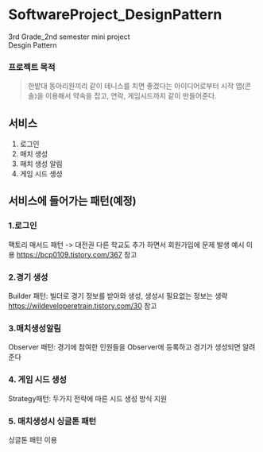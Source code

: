 # SoftwareProject_DesignPattern
3rd Grade_2nd semester mini project  
Desgin Pattern

### 프로젝트 목적
> 한밭대 동아리원끼리 같이 테니스를 치면 좋겠다는 아이디어로부터 시작
> 앱(콘솔)을 이용해서 약속을 잡고, 연락, 게임시드까지 같이 만들어준다.

## 서비스
1. 로그인
2. 매치 생성
3. 매치 생성 알림
4. 게임 시드 생성


## 서비스에 들어가는 패턴(예정)
### 1.로그인
 팩토리 매서드 패턴 -> 대전권 다른 학교도 추가 하면서 회원가입에 문제 발생 예시 이용
 https://bcp0109.tistory.com/367 참고


### 2.경기 생성  
 Builder 패턴: 빌더로 경기 정보를 받아와 생성, 생성시 필요없는 정보는 생략    
 https://wildeveloperetrain.tistory.com/30 참고


### 3.매치생성알림
Observer 패턴: 경기에 참여한 인원들을 Observer에 등록하고 경기가 생성되면 알려준다


### 4. 게임 시드 생성
Strategy패턴: 두가지 전략에 따른 시드 생성 방식 지원


### 5. 매치생성시 싱글톤 패턴
싱글톤 패턴 이용

